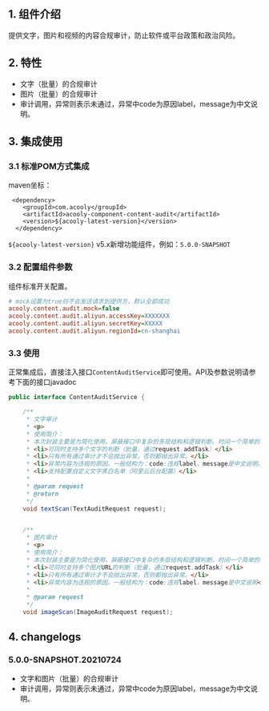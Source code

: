 <!-- title: 内容审计 -->
<!-- name: acooly-component-content-audit -->
<!-- type: app -->
<!-- author: zhangpu -->
<!-- date: 2021-07-24 -->          
## 1. 组件介绍
提供文字，图片和视频的内容合规审计，防止软件或平台政策和政治风险。

## 2. 特性

* 文字（批量）的合规审计
* 图片（批量）的合规审计
* 审计调用，异常则表示未通过，异常中code为原因label，message为中文说明。

## 3. 集成使用

### 3.1 标准POM方式集成

maven坐标：

     <dependency>
        <groupId>com.acooly</groupId>
        <artifactId>acooly-component-content-audit</artifactId>
        <version>${acooly-latest-version}</version>
      </dependency>

`${acooly-latest-version}` v5.x新增功能组件，例如：`5.0.0-SNAPSHOT`

### 3.2 配置组件参数

组件标准开关配置。

````ini
# mock设置为true则不会发送请求到提供方，默认全部成功
acooly.content.audit.mock=false
acooly.content.audit.aliyun.accessKey=XXXXXXX
acooly.content.audit.aliyun.secretKey=XXXXX
acooly.content.audit.aliyun.regionId=cn-shanghai
````

### 3.3 使用

正常集成后，直接注入接口`ContentAuditService`即可使用。API及参数说明请参考下面的接口javadoc

```java
public interface ContentAuditService {

    /**
     * 文字审计
     * <p>
     * 使用简介：
     * 本次封装主要是为简化使用，屏蔽接口中复杂的多层结构和逻辑判断。时间一个简单的功能：判断输入文字是否合格如果不合规返回原因。
     * <li>可同时支持多个文字的判断（批量，通过request.addTask）</li>
     * <li>只有所有通过审计才不会抛出异常，否则都抛出异常。</li>
     * <li>异常内容为违规的原因。一般结构为：code:违规label，message是中文说明，detail可选返回问题文字（*号mask）</li>
     * <li>支持配置自定义文字黑白名单（阿里云后台配置）</li>
     *
     * @param request
     * @return
     */
    void textScan(TextAuditRequest request);


    /**
     * 图片审计
     * <p>
     * 使用简介：
     * 本次封装主要是为简化使用，屏蔽接口中复杂的多层结构和逻辑判断。时间一个简单的功能：判断输入公网可访问图片URL是否合规，如果不合规返回原因（异常）。
     * <li>可同时支持多个图片URL的判断（批量，通过request.addTask）</li>
     * <li>只有所有通过审计才不会抛出异常，否则都抛出异常。</li>
     * <li>异常内容为违规的原因。一般结构为：code:违规label，message是中文说明</li>
     *
     * @param request
     */
    void imageScan(ImageAuditRequest request);
```

## 4. changelogs

### 5.0.0-SNAPSHOT.20210724

* 文字和图片（批量）的合规审计
* 审计调用，异常则表示未通过，异常中code为原因label，message为中文说明。

